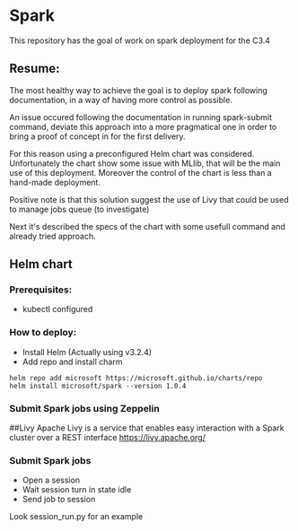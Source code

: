 # Spark
This repository has the goal of work on spark deployment for the C3.4

## Resume:
The most healthy way to achieve the goal is to deploy spark following documentation, in a way of having more control as possible.

An issue occured following the documentation in running spark-submit command, deviate this approach into a more pragmatical one in order to bring a proof of concept in for the first delivery.

For this reason using a preconfigured Helm chart was considered. Unfortunately the chart show some issue with MLlib, that will be the main use of this deployment. Moreover the control of the chart is less than a hand-made deployment.

Positive note is that this solution suggest the use of Livy that could be used to manage jobs queue (to investigate)

Next it's described the specs of the chart with some usefull command and already tried approach.

## Helm chart
### Prerequisites:
* kubectl configured

### How to deploy:
* Install Helm (Actually using v3.2.4)
* Add repo and install charm
```
helm repo add microsoft https://microsoft.github.io/charts/repo
helm install microsoft/spark --version 1.0.4
```

### Submit Spark jobs using Zeppelin

##Livy
Apache Livy is a service that enables easy interaction with a Spark cluster over a REST interface https://livy.apache.org/

### Submit Spark jobs
* Open a session
* Wait session turn in state idle
* Send job to session

Look session_run.py for an example
